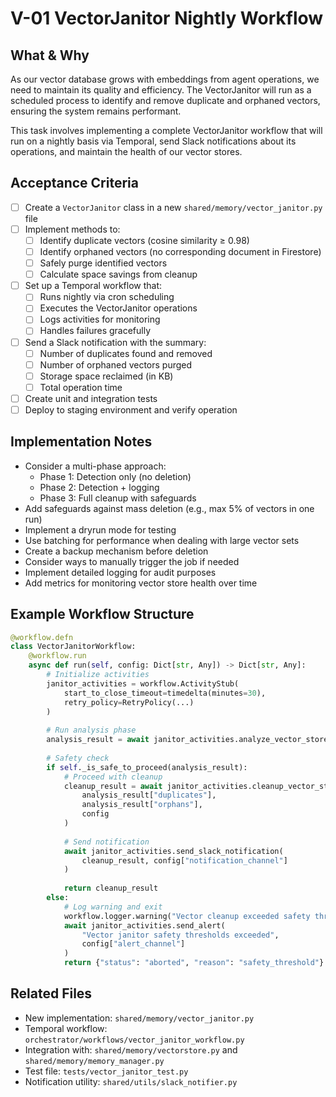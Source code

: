 # V-01 VectorJanitor Nightly Workflow

## What & Why
As our vector database grows with embeddings from agent operations, we need to maintain its quality and efficiency. The VectorJanitor will run as a scheduled process to identify and remove duplicate and orphaned vectors, ensuring the system remains performant.

This task involves implementing a complete VectorJanitor workflow that will run on a nightly basis via Temporal, send Slack notifications about its operations, and maintain the health of our vector stores.

## Acceptance Criteria
- [ ] Create a `VectorJanitor` class in a new `shared/memory/vector_janitor.py` file
- [ ] Implement methods to:
  - [ ] Identify duplicate vectors (cosine similarity ≥ 0.98)
  - [ ] Identify orphaned vectors (no corresponding document in Firestore)
  - [ ] Safely purge identified vectors
  - [ ] Calculate space savings from cleanup
- [ ] Set up a Temporal workflow that:
  - [ ] Runs nightly via cron scheduling
  - [ ] Executes the VectorJanitor operations
  - [ ] Logs activities for monitoring
  - [ ] Handles failures gracefully
- [ ] Send a Slack notification with the summary:
  - [ ] Number of duplicates found and removed
  - [ ] Number of orphaned vectors purged
  - [ ] Storage space reclaimed (in KB)
  - [ ] Total operation time
- [ ] Create unit and integration tests
- [ ] Deploy to staging environment and verify operation

## Implementation Notes
- Consider a multi-phase approach:
  - Phase 1: Detection only (no deletion)
  - Phase 2: Detection + logging
  - Phase 3: Full cleanup with safeguards
- Add safeguards against mass deletion (e.g., max 5% of vectors in one run)
- Implement a dryrun mode for testing
- Use batching for performance when dealing with large vector sets
- Create a backup mechanism before deletion
- Consider ways to manually trigger the job if needed
- Implement detailed logging for audit purposes
- Add metrics for monitoring vector store health over time

## Example Workflow Structure
```python
@workflow.defn
class VectorJanitorWorkflow:
    @workflow.run
    async def run(self, config: Dict[str, Any]) -> Dict[str, Any]:
        # Initialize activities
        janitor_activities = workflow.ActivityStub(
            start_to_close_timeout=timedelta(minutes=30),
            retry_policy=RetryPolicy(...)
        )
        
        # Run analysis phase
        analysis_result = await janitor_activities.analyze_vector_store(config)
        
        # Safety check
        if self._is_safe_to_proceed(analysis_result):
            # Proceed with cleanup
            cleanup_result = await janitor_activities.cleanup_vector_store(
                analysis_result["duplicates"],
                analysis_result["orphans"],
                config
            )
            
            # Send notification
            await janitor_activities.send_slack_notification(
                cleanup_result, config["notification_channel"]
            )
            
            return cleanup_result
        else:
            # Log warning and exit
            workflow.logger.warning("Vector cleanup exceeded safety thresholds")
            await janitor_activities.send_alert(
                "Vector janitor safety thresholds exceeded", 
                config["alert_channel"]
            )
            return {"status": "aborted", "reason": "safety_threshold"}
```

## Related Files
- New implementation: `shared/memory/vector_janitor.py`
- Temporal workflow: `orchestrator/workflows/vector_janitor_workflow.py`
- Integration with: `shared/memory/vectorstore.py` and `shared/memory/memory_manager.py`
- Test file: `tests/vector_janitor_test.py`
- Notification utility: `shared/utils/slack_notifier.py`
